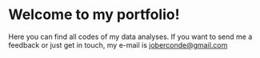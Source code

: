 # Welcome to my portfolio!

Here you can find all codes of my data analyses.
If you want to send me a feedback or just get in touch, my e-mail is joberconde@gmail.com
